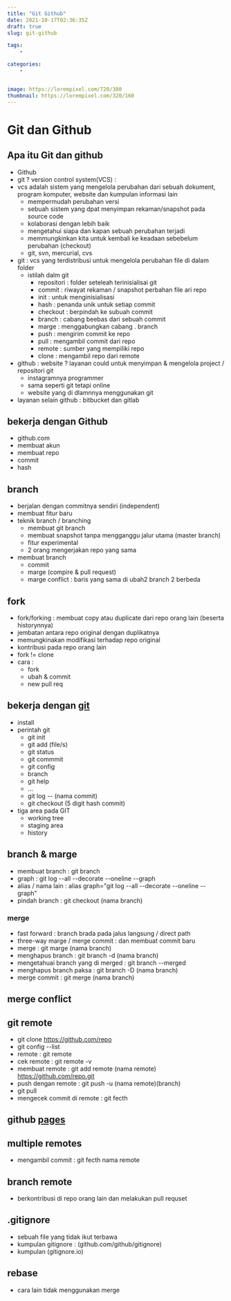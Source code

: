 ```yaml
---
title: "Git Github"
date: 2021-10-17T02:36:35Z
draft: true
slug: git-github

tags:
    - 

categories:
    - 


image: https://lorempixel.com/720/380
thumbnail: https://lorempixel.com/320/160
---
```


# Git dan Github

## Apa itu Git dan github

- Github
- git ? version control system(VCS) :
- vcs adalah sistem yang mengelola perubahan dari sebuah dokument, program komputer, website dan kumpulan informasi lain
  - mempermudah perubahan versi
  - sebuah sistem yang dpat menyimpan rekaman/snapshot pada source code
  - kolaborasi dengan lebih baik
  - mengetahui siapa dan kapan sebuah perubahan terjadi
  - memmungkinkan kita untuk kembali ke keadaan sebebelum perubahan (checkout)
  - git, svn, mercurial, cvs
- git : vcs yang terdistribusi untuk mengelola perubahan file di dalam folder
  - istilah dalm git
    - repositori : folder seteleah terinisialisai git
    - commit : riwayat rekaman / snapshot perbahan file ari repo
    - init : untuk menginisialisasi
    - hash : penanda unik untuk setiap commit
    - checkout : berpindah ke subuah commit
    - branch : cabang beebas dari sebuah commit
    - marge : menggabungkan cabang . branch
    - push : mengirim commit ke repo
    - pull : mengambil commit dari repo
    - remote : sumber yang mempiliki repo
    - clone : mengambil repo dari remote
- github : website ? layanan could untuk menyimpan & mengelola project / repositori git
  - instagramnya programmer
  - sama seperti git tetapi online
  - website yang di dlamnnya menggunakan git
- layanan selain github : bitbucket dan gitlab

## bekerja dengan Github

- github.com
- membuat akun
- membuat repo
- commit
- hash

## branch

- berjalan dengan commitnya sendiri (independent)
- membuat fitur baru
- teknik branch / branching
  - membuat git branch
  - membuat snapshot tanpa mengganggu jalur utama (master branch)
  - fitur experimental
  - 2 orang mengerjakan repo yang sama
- membuat branch
  - commit
  - marge (compire & pull request)
  - marge conflict : baris yang sama di ubah2 branch 2 berbeda

## fork

- fork/forking : membuat copy atau duplicate dari repo orang lain (beserta historynnya)
- jembatan antara repo original dengan duplikatnya
- memungkinakan modifikasi terhadap repo original
- kontribusi pada repo orang lain
- fork != clone
- cara :
  - fork
  - ubah & commit
  - new pull req

## bekerja dengan [git](git-scm.com)

- install
- perintah git
  - git init
  - git add (file/s)
  - git status
  - git commmit
  - git config
  - branch
  - git help
  - ...
  - git log -- (nama commit)
  - git checkout (5 digit hash commit)
- tiga area pada GIT
  - working tree
  - staging area
  - history

## branch & marge

- membuat branch : git branch <nama branch>
- graph : git log --all --decorate --oneline --graph
- alias / nama lain : alias graph="git log --all --decorate --oneline --graph"
- pindah branch : git checkout (nama branch)

### merge

- fast forward : branch brada pada jalus langsung / direct path
- three-way marge / merge commit : dan membuat commit baru
- merge : git marge (nama branch)
- menghapus branch : git branch -d (nama branch)
- mengetahuai branch yang di merged : git branch --merged
- menghapus branch paksa : git branch -D (nama branch)
- merge commit : git merge (nama branch)

## merge conflict

## git remote

- git clone https://github.com/repo
- git config --list
- remote : git remote
- cek remote : git remote -v
- membuat remote : git add remote (nama remote) https://github.com/repo.git
- push dengan remote : git push -u (nama remote)(branch)
- git pull
- mengecek commit di remote : git fecth

## github [pages](pages.github.com)

## multiple remotes

- mengambil commit : git fecth nama remote

## branch remote

- berkontribusi di repo orang lain dan melakukan pull requset

## .gitignore

- sebuah file yang tidak ikut terbawa
- kumpulan gitignore : (github.com/github/gitignore)
- kumpulan (gitignore.io)

## rebase

- cara lain tidak menggunakan merge
